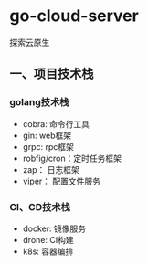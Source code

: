# go-cloud-server
探索云原生

## 一、项目技术栈
### golang技术栈
- cobra: 命令行工具
- gin: web框架
- grpc: rpc框架
- robfig/cron：定时任务框架
- zap： 日志框架
- viper： 配置文件服务

### CI、CD技术栈
- docker: 镜像服务
- drone: CI构建
- k8s: 容器编排